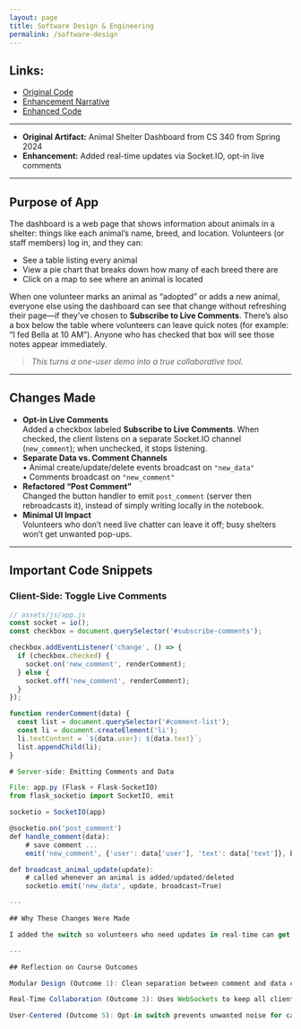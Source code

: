 ```yaml
---
layout: page
title: Software Design & Engineering
permalink: /software-design
---
```


## Links:

  - [Original Code](https://github.com/jhatz222/jhatz222.github.io/tree/main/enhancement-files/Animal%20Shelter%20Dashboard/Original%20Code)  
  - [Enhancement Narrative](https://github.com/jhatz222/jhatz222.github.io/tree/main/enhancement-files/Animal%20Shelter%20Dashboard/Enhancement%20Narrative)  
  - [Enhanced Code](https://github.com/jhatz222/jhatz222.github.io/tree/main/enhancement-files/Animal%20Shelter%20Dashboard/Enhanced%20Code)

---


- **Original Artifact:** Animal Shelter Dashboard from CS 340 from Spring 2024 
- **Enhancement:** Added real-time updates via Socket.IO, opt-in live comments

---

## Purpose of App

The dashboard is a web page that shows information about animals in a shelter: things like each animal’s name, breed, and location. Volunteers (or staff members) log in, and they can:

- See a table listing every animal  
- View a pie chart that breaks down how many of each breed there are  
- Click on a map to see where an animal is located  

When one volunteer marks an animal as “adopted” or adds a new animal, everyone else using the dashboard can see that change without refreshing their page—if they’ve chosen to **Subscribe to Live Comments**. There’s also a box below the table where volunteers can leave quick notes (for example: “I fed Bella at 10 AM”). Anyone who has checked that box will see those notes appear immediately.

> *This turns a one-user demo into a true collaborative tool.*

---

## Changes Made

- **Opt-in Live Comments**  
  Added a checkbox labeled **Subscribe to Live Comments**. When checked, the client listens on a separate Socket.IO channel (`new_comment`); when unchecked, it stops listening.  
- **Separate Data vs. Comment Channels**  
  • Animal create/update/delete events broadcast on `"new_data"`  
  • Comments broadcast on `"new_comment"`  
- **Refactored “Post Comment”**  
  Changed the button handler to emit `post_comment` (server then rebroadcasts it), instead of simply writing locally in the notebook.  
- **Minimal UI Impact**  
  Volunteers who don’t need live chatter can leave it off; busy shelters won’t get unwanted pop-ups.

---

## Important Code Snippets

### Client-Side: Toggle Live Comments

```javascript
// assets/js/app.js
const socket = io();
const checkbox = document.querySelector('#subscribe-comments');

checkbox.addEventListener('change', () => {
  if (checkbox.checked) {
    socket.on('new_comment', renderComment);
  } else {
    socket.off('new_comment', renderComment);
  }
});

function renderComment(data) {
  const list = document.querySelector('#comment-list');
  const li = document.createElement('li');
  li.textContent = `${data.user}: ${data.text}`;
  list.appendChild(li);
}

# Server-side: Emitting Comments and Data

File: app.py (Flask + Flask-SocketIO)
from flask_socketio import SocketIO, emit

socketio = SocketIO(app)

@socketio.on('post_comment')
def handle_comment(data):
    # save comment ...
    emit('new_comment', {'user': data['user'], 'text': data['text']}, broadcast=True)

def broadcast_animal_update(update):
    # called whenever an animal is added/updated/deleted
    socketio.emit('new_data', update, broadcast=True)

---

## Why These Changes Were Made

I added the switch so volunteers who need updates in real-time can get them, and others won’t be bothered. In a busy shelter, someone might mark a dog as “adopted” at any time, and volunteers need to see that right away. By sending comments and updates on a separate “new_comment” channel only when someone checks “Subscribe to Live Comments,” the dashboard becomes a true team tool. It stops volunteers from using old data but lets staff who only want to look at information keep notifications turned off so they aren’t interrupted.

---

## Reflection on Course Outcomes

Modular Design (Outcome 1): Clean separation between comment and data channels.

Real-Time Collaboration (Outcome 3): Uses WebSockets to keep all clients in sync.

User-Centered (Outcome 5): Opt-in switch prevents unwanted noise for casual viewers.
